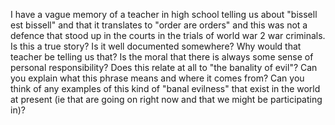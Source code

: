 I have a vague memory of a teacher in high school telling us about "bissell est bissell" and that it translates to "order are orders" and this was not a defence that stood up in the courts in the trials of world war 2 war criminals.
Is this a true story? Is it well documented somewhere?
Why would that teacher be telling us that?
Is the moral that there is always some sense of personal responsibility?
Does this relate at all to "the banality of evil"?
Can you explain what this phrase means and where it comes from?
Can you think of any examples of this kind of "banal evilness" that exist in the world at present (ie that are going on right now and that we might be participating in)?